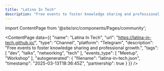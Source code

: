 ```yaml
---
title: "Latina In Tech"
description: "Free events to foster knowledge sharing and professional growth."
---
```

import ContentPage from '@site/src/components/Pages/community';

<ContentPage
    data={{
  "name": "Latina In Tech",
  "url": "https://latina-in-tech.github.io/",
  "type": "Channel",
  "platform": "Telegram",
  "description": "Free events to foster knowledge sharing and professional growth.",
  "tags": [
    "dev",
    "talks",
    "networking",
    "tech"
  ],
  "events_type": [
    "Meetup",
    "Workshop"
  ],
  "autogenerated": {
    "filename": "latina-in-tech.json",
    "timestamp": "2025-03-13T18:36:45Z",
    "partnership": true
  }
}}
/>
